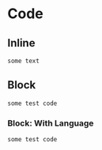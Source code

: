 # Code

## Inline

`some text`

## Block

```
some test code
```

### Block: With Language

```typescript
some test code
```